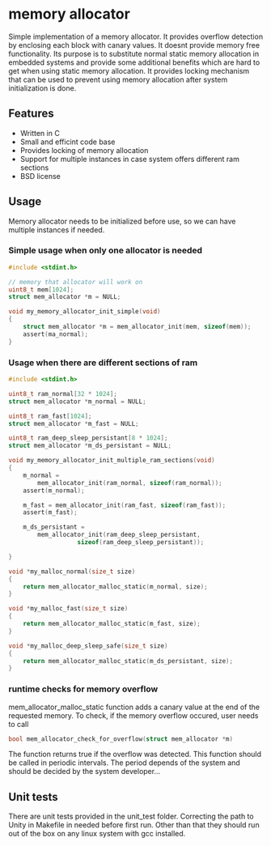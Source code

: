# memory allocator
Simple implementation of a memory allocator. It provides overflow detection by enclosing each block with canary values. It doesnt provide memory free functionality. Its purpose is to substitute normal static memory allocation in embedded systems and provide some additional benefits which are hard to get when using static memory allocation. It provides locking mechanism that can be used to prevent using memory allocation after system initialization is done.

## Features
* Written in C
* Small and efficint code base
* Provides locking of memory allocation
* Support for multiple instances in case system offers different ram sections
* BSD license

## Usage

Memory allocator needs to be initialized before use, so we can have multiple instances if needed. 

### Simple usage when only one allocator is needed
``` c
#include <stdint.h>

// memory that allocator will work on
uint8_t mem[1024];
struct mem_allocator *m = NULL;

void my_memory_allocator_init_simple(void)
{
	struct mem_allocator *m = mem_allocator_init(mem, sizeof(mem));
    assert(ma_normal);
}

```

### Usage when there are different sections of ram
``` c
#include <stdint.h>

uint8_t ram_normal[32 * 1024];
struct mem_allocator *m_normal = NULL;

uint8_t ram_fast[1024];
struct mem_allocator *m_fast = NULL;

uint8_t ram_deep_sleep_persistant[8 * 1024];
struct mem_allocator *m_ds_persistant = NULL;

void my_memory_allocator_init_multiple_ram_sections(void)
{
	m_normal = 
		mem_allocator_init(ram_normal, sizeof(ram_normal));
	assert(m_normal);

	m_fast = mem_allocator_init(ram_fast, sizeof(ram_fast));
	assert(m_fast);

	m_ds_persistant = 
		mem_allocator_init(ram_deep_sleep_persistant, 
				   sizeof(ram_deep_sleep_persistant));

}

void *my_malloc_normal(size_t size)
{
	return mem_allocator_malloc_static(m_normal, size);
}

void *my_malloc_fast(size_t size)
{
	return mem_allocator_malloc_static(m_fast, size);
}

void *my_malloc_deep_sleep_safe(size_t size)
{
	return mem_allocator_malloc_static(m_ds_persistant, size);
}

```

### runtime checks for memory overflow
mem_allocator_malloc_static function adds a canary value at the end of the requested memory.
To check, if the memory overflow occured, user needs to call 

``` c
bool mem_allocator_check_for_overflow(struct mem_allocator *m)
```

The function returns true if the overflow was detected. This function should be called in periodic intervals. The period depends of the system and should be decided by the system developer...


## Unit tests
There are unit tests provided in the unit_test folder. 
Correcting the path to Unity in Makefile in needed before first
run. Other than that they should run out of the box on any linux
system with gcc installed. 



